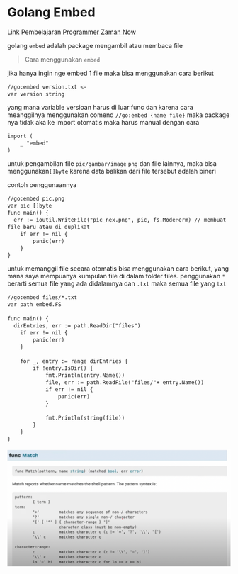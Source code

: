 # Golang Embed

Link Pembelajaran <a href="https://www.youtube.com/watch?v=uYYIQWmrsuk&list=PL-CtdCApEFH-0i9dzMzLw6FKVrFWv3QvQ&index=9&ab_channel=ProgrammerZamanNow">Programmer Zaman Now</a>

golang `embed` adalah package mengambil atau membaca file

> Cara menggunakan `embed`

jika hanya ingin nge embed 1 file maka bisa menggunakan cara berikut

```golang
//go:embed version.txt <-
var version string
```

yang mana variable versioan harus di luar func dan karena cara meanggilnya menggunakan comend `//go:embed {name file}` maka package nya tidak aka ke import otomatis maka harus manual dengan cara

```golang
import (
	_ "embed"
)
```

untuk pengambilan file `pic/gambar/image` `png` dan file lainnya, maka bisa menggunakan`[]byte` karena data balikan dari file tersebut adalah bineri

contoh penggunaannya

```golang
//go:embed pic.png
var pic []byte
func main() {
  err := ioutil.WriteFile("pic_nex.png", pic, fs.ModePerm) // membuat file baru atau di duplikat
	if err != nil {
		panic(err)
	}
}
```

untuk memanggil file secara otomatis bisa menggunakan cara berikut, yang mana saya mempuanya kumpulan file di dalam folder files. penggunakan `*` berarti semua file yang ada didalamnya dan `.txt` maka semua file yang `txt`

```golang
//go:embed files/*.txt
var path embed.FS

func main() {
  dirEntries, err := path.ReadDir("files")
	if err != nil {
		panic(err)
	}

	for _, entry := range dirEntries {
		if !entry.IsDir() {
			fmt.Println(entry.Name())
			file, err := path.ReadFile("files/"+ entry.Name())
			if err != nil {
				panic(err)
			}

			fmt.Println(string(file))
		}
	}
}
```

![Alt text](image.png)
